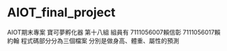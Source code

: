 # AIOT_final_project
AIOT期末專案 寶可夢孵化器
第十八組
組員有
7111056007賴信彰
7111056017賴約翰
程式碼部分分為三個檔案
分別是做身高、體重、屬性的預測
